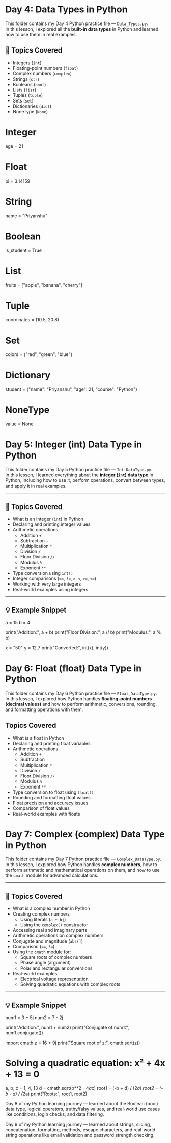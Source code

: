 # Day 4: Data Types in Python

This folder contains my Day 4 Python practice file — `Data_Types.py`.  
In this lesson, I explored all the **built-in data types** in Python and learned how to use them in real examples.

## 🧠 Topics Covered
- Integers (`int`)
- Floating-point numbers (`float`)
- Complex numbers (`complex`)
- Strings (`str`)
- Booleans (`bool`)
- Lists (`list`)
- Tuples (`tuple`)
- Sets (`set`)
- Dictionaries (`dict`)
- NoneType (`None`)

# Integer
age = 21

# Float
pi = 3.14159

# String
name = "Priyanshu"

# Boolean
is_student = True

# List
fruits = ["apple", "banana", "cherry"]

# Tuple
coordinates = (10.5, 20.8)

# Set
colors = {"red", "green", "blue"}

# Dictionary
student = {"name": "Priyanshu", "age": 21, "course": "Python"}

# NoneType
value = None


# Day 5: Integer (int) Data Type in Python

This folder contains my Day 5 Python practice file — `Int_DataType.py`.  
In this lesson, I learned everything about the **integer (`int`) data type** in Python, including how to use it, perform operations, convert between types, and apply it in real examples.

---

## 🧠 Topics Covered

- What is an integer (`int`) in Python  
- Declaring and printing integer values  
- Arithmetic operations  
  - Addition `+`  
  - Subtraction `-`  
  - Multiplication `*`  
  - Division `/`  
  - Floor Division `//`  
  - Modulus `%`  
  - Exponent `**`  
- Type conversion using `int()`  
- Integer comparisons (`==`, `!=`, `>`, `<`, `>=`, `<=`)  
- Working with very large integers  
- Real-world examples using integers  

---

## 💡 Example Snippet

a = 15
b = 4

print("Addition:", a + b)
print("Floor Division:", a // b)
print("Modulus:", a % b)

x = "50"
y = 12.7
print("Converted:", int(x), int(y))


# Day 6: Float (float) Data Type in Python

This folder contains my Day 6 Python practice file — `Float_DataType.py`.  
In this lesson, I explored how Python handles **floating-point numbers (decimal values)** and how to perform arithmetic, conversions, rounding, and formatting operations with them.


##  Topics Covered

- What is a float in Python  
- Declaring and printing float variables  
- Arithmetic operations  
  - Addition `+`  
  - Subtraction `-`  
  - Multiplication `*`  
  - Division `/`  
  - Floor Division `//`  
  - Modulus `%`  
  - Exponent `**`  
- Type conversion to float using `float()`  
- Rounding and formatting float values  
- Float precision and accuracy issues  
- Comparison of float values  
- Real-world examples with floats  


# Day 7: Complex (complex) Data Type in Python

This folder contains my Day 7 Python practice file — `Complex_DataType.py`.  
In this lesson, I explored how Python handles **complex numbers**, how to perform arithmetic and mathematical operations on them, and how to use the `cmath` module for advanced calculations.

---

## 🧠 Topics Covered

- What is a complex number in Python  
- Creating complex numbers  
  - Using literals (`a + bj`)  
  - Using the `complex()` constructor  
- Accessing real and imaginary parts  
- Arithmetic operations on complex numbers  
- Conjugate and magnitude (`abs()`)  
- Comparison (`==`, `!=`)  
- Using the `cmath` module for:  
  - Square roots of complex numbers  
  - Phase angle (argument)  
  - Polar and rectangular conversions  
- Real-world examples  
  - Electrical voltage representation  
  - Solving quadratic equations with complex roots  

---

## 💡 Example Snippet

num1 = 3 + 5j
num2 = 7 - 2j

print("Addition:", num1 + num2)
print("Conjugate of num1:", num1.conjugate())

import cmath
z = 16 + 9j
print("Square root of z:", cmath.sqrt(z))

# Solving a quadratic equation: x² + 4x + 13 = 0
a, b, c = 1, 4, 13
d = cmath.sqrt(b**2 - 4*a*c)
root1 = (-b + d) / (2*a)
root2 = (-b - d) / (2*a)
print("Roots:", root1, root2)



Day 8 of my Python learning journey — learned about the Boolean (bool) data type, logical operators, truthy/falsy values, and real-world use cases like conditions, login checks, and data filtering.


Day 9 of my Python learning journey — learned about strings, slicing, concatenation, formatting, methods, escape characters, and real-world string operations like email validation and password strength checking.
